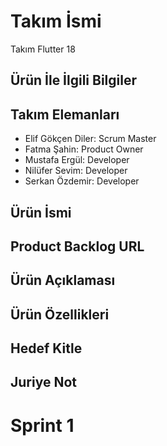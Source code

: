 # Takım İsmi

Takım Flutter 18

## Ürün İle İlgili Bilgiler

## Takım Elemanları
- Elif Gökçen Diler: Scrum Master
- Fatma Şahin: Product Owner
- Mustafa Ergül: Developer
- Nilüfer Sevim: Developer
- Serkan Özdemir: Developer

## Ürün İsmi

## Product Backlog URL

## Ürün Açıklaması

## Ürün Özellikleri

## Hedef Kitle

## Juriye Not

# Sprint 1

